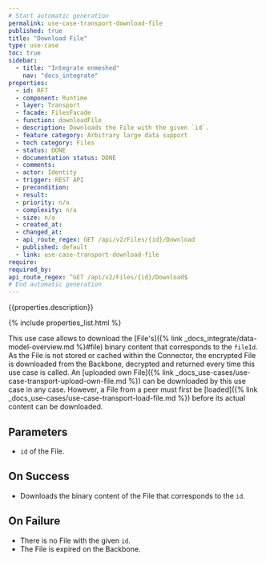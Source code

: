 ```yaml
---
# Start automatic generation
permalink: use-case-transport-download-file
published: true
title: "Download File"
type: use-case
toc: true
sidebar:
  - title: "Integrate enmeshed"
    nav: "docs_integrate"
properties:
  - id: RF7
  - component: Runtime
  - layer: Transport
  - facade: FilesFacade
  - function: downloadFile
  - description: Downloads the File with the given `id`.
  - feature category: Arbitrary large data support
  - tech category: Files
  - status: DONE
  - documentation status: DONE
  - comments:
  - actor: Identity
  - trigger: REST API
  - precondition:
  - result:
  - priority: n/a
  - complexity: n/a
  - size: n/a
  - created_at:
  - changed_at:
  - api_route_regex: GET /api/v2/Files/{id}/Download
  - published: default
  - link: use-case-transport-download-file
require:
required_by:
api_route_regex: ^GET /api/v2/Files/{id}/Download$
# End automatic generation
---
```


{{properties.description}}

{% include properties_list.html %}

This use case allows to download the [File's]({% link _docs_integrate/data-model-overview.md %}#file) binary content that corresponds to the `fileId`.
As the File is not stored or cached within the Connector, the encrypted File is downloaded from the Backbone, decrypted and returned every time this use case is called.
An [uploaded own File]({% link _docs_use-cases/use-case-transport-upload-own-file.md %}) can be downloaded by this use case in any case.
However, a File from a peer must first be [loaded]({% link _docs_use-cases/use-case-transport-load-file.md %}) before its actual content can be downloaded.

## Parameters

- `id` of the File.

## On Success

- Downloads the binary content of the File that corresponds to the `id`.

## On Failure

- There is no File with the given `id`.
- The File is expired on the Backbone.
